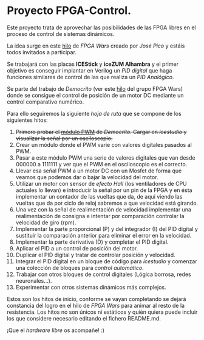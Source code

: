 # Proyecto FPGA-Control.

Este proyecto trata de aprovechar las posibilidades de las FPGA libres en el proceso de control de sistemas dinámicos.

La idea surge en este [hilo](https://groups.google.com/d/msg/fpga-wars-explorando-el-lado-libre/D1TdQdAvjIg/9_1YKhvoAQAJ) de _FPGA Wars_ creado por *José Pico* y estáis todos invitados a participar.

Se trabajará con las placas __ICEStick__ y __iceZUM Alhambra__ y el primer objetivo es conseguir implantar en Verilog un _PID digital_ que haga funciones similares de control de las que realiza un _PID Analógico_.

Se parte del trabajo de _Democrito_ (ver este [hilo](https://groups.google.com/d/msg/fpga-wars-explorando-el-lado-libre/nu64aty75MI/0wGDTYJPDQAJ) del grupo FPGA Wars) donde se consigue el control de posición de un motor DC mediante un control comparativo numérico.

Para ello seguiremos la siguiente _hoja de ruta_ que se compone de los siguientes hitos:
  
 1. ~~Primero probar el [módulo PWM](https://github.com/FPGAwars/icestudio-examples/tree/master/icestick/PWM) de _Democrito_. Cargar en _icestudio_ y visualizar la señal por un osciloscopio.~~
 2. Crear un módulo donde el PWM varie con valores digitales pasados al PWM.
 3. Pasar a este módulo PWM una serie de valores digitales que van desde 000000 a 1111111 y ver que el PWM en el osciloscopio es el correcto.
 4. Llevar esa señal PWM a un motor DC con un Mosfet de forma que veamos que podemos dar o bajar la velocidad del  motor.
 5. Utilizar un motor con sensor de _efecto Hall_ (los ventiladores de CPU actuales lo llevan) e introducir la señal por un pin de la FPGA y en ésta implementar un contador de las vueltas que da, de aquí viendo las vueltas que da por ciclo de reloj sabremos a que velocidad está girando.
 6. Una vez con la señal de realimentación de velocidad implementar una realimentación de consigna e intentar por comparación controlar la velocidad de giro (rpm).
 7. Implementar la parte proporcional (P) y del integrador (I) del PID digital y sustituir la comparación anterior para eliminar el error en la velocidad.
 8. Implementar la parte derivativa (D) y completar el PID digital.
 9. Aplicar el PID a un control de posición del motor.
 10. Duplicar el PID digital y tratar de controlar posición y velocidad.
 11. Integrar el PID digital en un bloque de código para _icestudio_ y comenzar una colección de bloques para *control automático*.
 12. Trabajar con otros bloques de control digitales (Lógica borrosa, redes neuronales...).
 13. Experimentar con otros sistemas dinámicos más complejos.
 
 Estos son los hitos de inicio, conforme se vayan completando se dejará constancia del logro en el hilo de _FPGA Wars_ para animar al resto de la resistencia.
 Los hitos no son únicos ni estáticos y quién quiera puede incluir los que considere necesario editando el fichero README.md.
 
 ¡Que el _hardware libre_ os acompañe! :)
